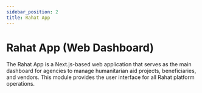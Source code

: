 ```yaml
---
sidebar_position: 2
title: Rahat App 
---
```


# Rahat App (Web Dashboard)

The Rahat App is a Next.js-based web application that serves as the main dashboard for agencies to manage humanitarian aid projects, beneficiaries, and vendors. This module provides the user interface for all Rahat platform operations.

